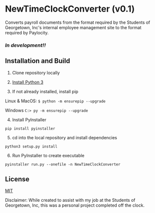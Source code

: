# NewTimeClockConverter (v0.1)

Converts payroll documents from the format required by the Students of Georgetown, Inc's internal employee management site to the format required by Paylocity.

### _In development!!_

## Installation and Build

1. Clone repository locally

2. [Install Python 3](https://www.python.org/downloads/)

3. If not already installed, install pip

Linux & MacOS: ```$ python -m ensurepip --upgrade```

Windows ```C:> py -m ensurepip --upgrade```

4. Install PyInstaller

```pip install pyinstaller```

5. cd into the local repository and install dependencies

```python3 setup.py install```

6. Run PyInstaller to create executable

```pyinstaller run.py --onefile -n NewTimeClockConverter ```



## License
[MIT](https://choosealicense.com/licenses/mit/)

Disclaimer: While created to assist with my job at the Students of Georgetown, Inc, this was a personal project completed off the clock. 

